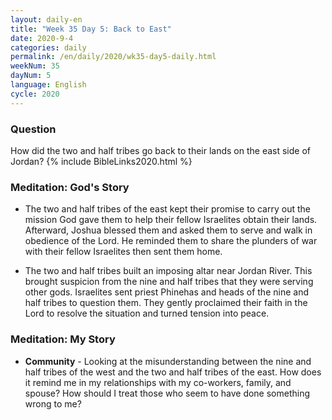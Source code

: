 ```yaml
---
layout: daily-en
title: "Week 35 Day 5: Back to East"
date: 2020-9-4 
categories: daily
permalink: /en/daily/2020/wk35-day5-daily.html
weekNum: 35
dayNum: 5
language: English
cycle: 2020
---
```

### Question     
How did the two and half tribes go back to their lands on the east side of Jordan?
{% include BibleLinks2020.html %} 

### Meditation: God's Story   
+ The two and half tribes of the east kept their promise to carry out the mission God gave them to help their fellow Israelites obtain their lands. Afterward, Joshua blessed them and asked them to serve and walk in obedience of the Lord. He reminded them to share the plunders of war with their fellow Israelites then sent them home. 

+ The two and half tribes built an imposing altar near Jordan River. This brought suspicion from the nine and half tribes that they were serving other gods. Israelites sent priest Phinehas and heads of the nine and half tribes to question them. They gently proclaimed their faith in the Lord to resolve the situation and turned tension into peace. 

### Meditation: My Story   
+ **Community** - Looking at the misunderstanding between the nine and half tribes of the west and the two and half tribes of the east. How does it remind me in my relationships with my co-workers, family, and spouse? How should I treat those who seem to have done something wrong to me? 
